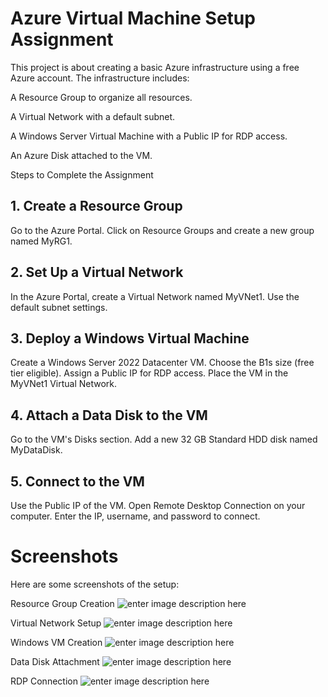 # Azure Virtual Machine Setup Assignment
This project is about creating a basic Azure infrastructure using a free Azure account. The infrastructure includes:

A Resource Group to organize all resources.

A Virtual Network with a default subnet.

A Windows Server Virtual Machine with a Public IP for RDP access.

An Azure Disk attached to the VM.

Steps to Complete the Assignment
## 1. Create a Resource Group
Go to the Azure Portal.
Click on Resource Groups and create a new group named MyRG1.

## 2. Set Up a Virtual Network
In the Azure Portal, create a Virtual Network named MyVNet1.
Use the default subnet settings.

## 3. Deploy a Windows Virtual Machine
Create a Windows Server 2022 Datacenter VM.
Choose the B1s size (free tier eligible).
Assign a Public IP for RDP access.
Place the VM in the MyVNet1 Virtual Network.

## 4. Attach a Data Disk to the VM
Go to the VM's Disks section.
Add a new 32 GB Standard HDD disk named MyDataDisk.

## 5. Connect to the VM
Use the Public IP of the VM.
Open Remote Desktop Connection on your computer.
Enter the IP, username, and password to connect.

# Screenshots
Here are some screenshots of the setup:

Resource Group Creation
![enter image description here](https://i.imgur.com/69hPRPi.png)

Virtual Network Setup
![enter image description here](https://i.imgur.com/ClygRS6.png)

Windows VM Creation
![enter image description here](https://i.imgur.com/w7Jobnw.png)

Data Disk Attachment
![enter image description here](https://i.imgur.com/JR03uoV.png)

RDP Connection
![enter image description here](https://i.imgur.com/quE0Zcs.png)

